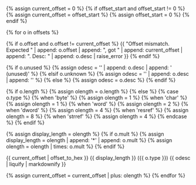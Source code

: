 {% assign current_offset = 0 %}
{% if offset_start and offset_start != 0 %}
  {% assign current_offset = offset_start %}
  {% assign offset_start = 0 %}
{% endif %}

{% for o in offsets %}
<tr>

{% if o.offset and o.offset != current_offset %}
  {{ "Offset mismatch. Expected " | append: o.offset | append: ", got " | append: current_offset | append: ". Desc: " | append: o.desc | raise_error }}
{% endif %}

{% if o.unused %}
  {% assign odesc = '<span class="unknown">' | append: o.desc | append: ' (unused)</span>' %}
{% elsif o.unknown %}
  {% assign odesc = '<span class="unknown">' | append: o.desc | append: '</span>' %}
{% else %}
  {% assign odesc = o.desc %}
{% endif %}

{% if o.length %}
  {% assign olength = o.length %}
{% else %}
  {% case o.type %}
    {% when 'byte' %} {% assign olength = 1 %}
    {% when 'char' %} {% assign olength = 1 %}
    {% when 'word' %} {% assign olength = 2 %}
    {% when 'dword' %} {% assign olength = 4 %}
    {% when 'resref' %} {% assign olength = 8 %}
    {% when 'strref' %} {% assign olength = 4 %}
  {% endcase %}
{% endif %}

{% assign display_length = olength %}
{% if o.mult %}
  {% assign display_length = olength | append: '*' | append: o.mult %}
  {% assign olength = olength | times: o.mult %}
{% endif %}

  <td>{{ current_offset | offset_to_hex }}</td>
  <td>{{ display_length }} ({{ o.type }})</td>
  <td>{{ odesc | liquify |  markdownify }}</td>
</tr>

{% assign current_offset = current_offset | plus: olength %}
{% endfor %}
